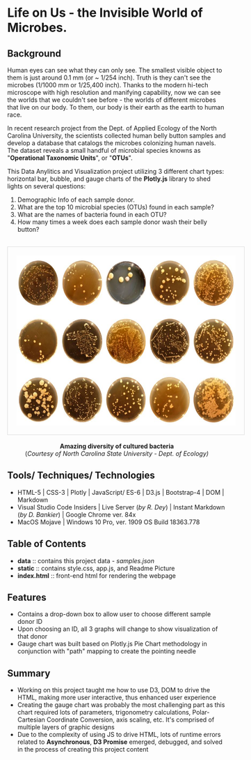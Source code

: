 # Life on Us - the Invisible World of Microbes.

## Background

Human eyes can see what they can only see. The smallest visible object to them is just around 0.1 mm (or ~ 1/254 inch). Truth is they can't see the microbes (1/1000 mm or 1/25,400 inch). Thanks to the modern hi-tech microscope with high resolution and manifying capability, now we can see the worlds that we couldn't see before - the worlds of different microbes that live on our body. To them, our body is their earth as the earth to human race.  

In recent research project from the Dept. of Applied Ecology of the North Carolina University, the scientists collected human belly button samples and develop a database that catalogs the microbes colonizing human navels. The dataset reveals a small handful of microbial species knowns as "**Operational Taxonomic Units**", or "**OTUs**".

This Data Anylitics and Visualization project utilizing 3 different chart types: horizontal bar, bubble, and gauge charts of the **Plotly.js** library to shed lights on several questions:  

<ol>
    <li>Demographic Info of each sample donor.</li>
    <li>What are the top 10 microbial species (OTUs) found in each sample?</li>
    <li>What are the names of bacteria found in each OTU?</li>
    <li>How many times a week does each sample donor wash their belly button?</li>
</ol>
<br>
<div align="center">
    <img src="static/img/readmePic.jpg" alt="amazing diversity of cultured bacteria" width="600" height="390" style="border:1px solid #DDDDDD; padding:20px">
    <p><b>Amazing diversity of cultured bacteria</b><br>(<em>Courtesy of North Carolina State University - Dept. of Ecology)</em></p>
</div>

## Tools/ Techniques/ Technologies
* HTML-5 | CSS-3 | Plotly | JavaScript/ ES-6 | D3.js | Bootstrap-4 | DOM | Markdown
* Visual Studio Code Insiders | Live Server (*by R. Dey*) | Instant Markdown (*by D. Bankier*) | Google Chrome ver. 84x
* MacOS Mojave | Windows 10 Pro, ver. 1909 OS Build 18363.778

## Table of Contents
* **data** :: contains this project data - *samples.json*
* **static** :: contains style.css, app.js, and Readme Picture
* **index.html** :: front-end html for rendering the webpage


## Features  
* Contains a drop-down box to allow user to choose different sample donor ID
* Upon choosing an ID, all 3 graphs will change to show visualization of that donor
* Gauge chart was built based on Plotly.js Pie Chart methodology in conjunction with "path" mapping to create the pointing needle

## Summary
* Working on this project taught me how to use D3, DOM to drive the HTML, making more user interactive, thus enhanced user experience
* Creating the gauge chart was probably the most challenging part as this chart required lots of parameters, trigonometry calculations, Polar-Cartesian Coordinate Conversion, axis scaling, etc. It's comprised of multiple layers of graphic designs
* Due to the complexity of using JS to drive HTML, lots of runtime errors related to **Asynchronous**, **D3 Promise** emerged, debugged, and solved in the process of creating this project content
